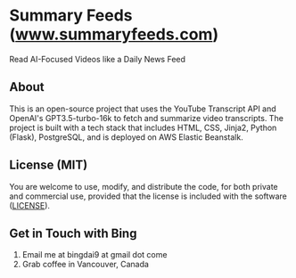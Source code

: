 # Summary Feeds (www.summaryfeeds.com)
Read AI-Focused Videos like a Daily News Feed

## About
This is an open-source project that uses the YouTube Transcript API and OpenAI's GPT3.5-turbo-16k to fetch and summarize video transcripts. The project is built with a tech stack that includes HTML, CSS, Jinja2, Python (Flask), PostgreSQL, and is deployed on AWS Elastic Beanstalk.

## License (MIT)

You are welcome to use, modify, and distribute the code, for both private and commercial use, provided that the license is included with the software ([LICENSE](https://github.com/bingdai/summaryfeeds/blob/main/LICENSE)).


## Get in Touch with Bing
1. Email me at bingdai9 at gmail dot come
2. Grab coffee in Vancouver, Canada

